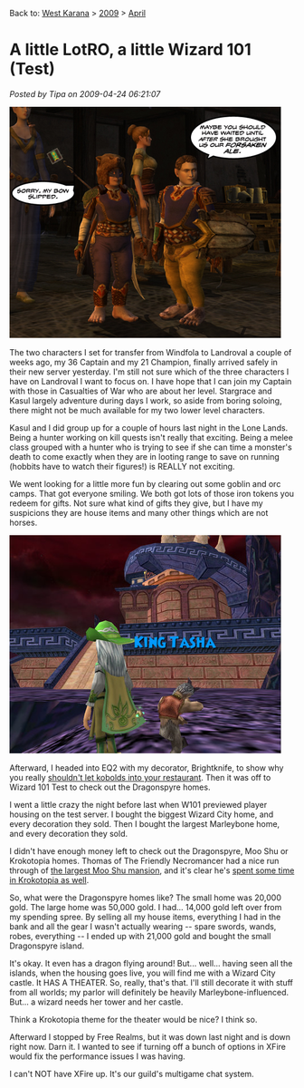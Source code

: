Back to: [West Karana](/posts/westkarana.md) > [2009](/posts/2009/westkarana.md) > [April](./westkarana.md)
# A little LotRO, a little Wizard 101 (Test)

*Posted by Tipa on 2009-04-24 06:21:07*

![I was actually aiming for that annoying fly](../../../uploads/2009/04/forsakenale.jpg "I was actually aiming for that annoying fly")

The two characters I set for transfer from Windfola to Landroval a couple of weeks ago, my 36 Captain and my 21 Champion, finally arrived safely in their new server yesterday. I'm still not sure which of the three characters I have on Landroval I want to focus on. I have hope that I can join my Captain with those in Casualties of War who are about her level. Stargrace and Kasul largely adventure during days I work, so aside from boring soloing, there might not be much available for my two lower level characters.

Kasul and I did group up for a couple of hours last night in the Lone Lands. Being a hunter working on kill quests isn't really that exciting. Being a melee class grouped with a hunter who is trying to see if she can time a monster's death to come exactly when they are in looting range to save on running (hobbits have to watch their figures!) is REALLY not exciting.

We went looking for a little more fun by clearing out some goblin and orc camps. That got everyone smiling. We both got lots of those iron tokens you redeem for gifts. Not sure what kind of gifts they give, but I have my suspicions they are house items and many other things which are not horses.

![wizardgraphicalclient-2009-04-23-23-15-26-90](../../../uploads/2009/04/wizardgraphicalclient-2009-04-23-23-15-26-90.jpg "wizardgraphicalclient-2009-04-23-23-15-26-90")

Afterward, I headed into EQ2 with my decorator, Brightknife, to show why you really [shouldn't let kobolds into your restaurant](../../../index.php/2009/04/23/eq2-but-they-said-it-was-all-you-can-eat/). Then it was off to Wizard 101 Test to check out the Dragonspyre homes.

I went a little crazy the night before last when W101 previewed player housing on the test server. I bought the biggest Wizard City home, and every decoration they sold. Then I bought the largest Marleybone home, and every decoration they sold.

I didn't have enough money left to check out the Dragonspyre, Moo Shu or Krokotopia homes. Thomas of The Friendly Necromancer had a nice run through of [the largest Moo Shu mansion](http://thefriendlynecromancer.blogspot.com/2009/04/housing-preview.html), and it's clear he's [spent some time in Krokotopia as well](http://thefriendlynecromancer.blogspot.com/2009/04/you-gotta-get-yourself-some-columns.html).

So, what were the Dragonspyre homes like? The small home was 20,000 gold. The large home was 50,000 gold. I had... 14,000 gold left over from my spending spree. By selling all my house items, everything I had in the bank and all the gear I wasn't actually wearing -- spare swords, wands, robes, everything -- I ended up with 21,000 gold and bought the small Dragonspyre island.

It's okay. It even has a dragon flying around! But... well... having seen all the islands, when the housing goes live, you will find me with a Wizard City castle. It HAS A THEATER. So, really, that's that. I'll still decorate it with stuff from all worlds; my parlor will definitely be heavily Marleybone-influenced. But... a wizard needs her tower and her castle.

Think a Krokotopia theme for the theater would be nice? I think so.

Afterward I stopped by Free Realms, but it was down last night and is down right now. Darn it. I wanted to see if turning off a bunch of options in XFire would fix the performance issues I was having.

I can't NOT have XFire up. It's our guild's multigame chat system.

